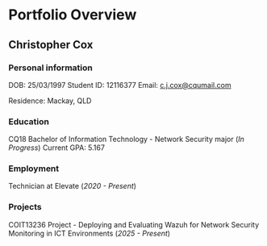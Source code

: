 # Portfolio Overview

## Christopher Cox
### Personal information
DOB: 25/03/1997
Student ID: 12116377
Email: c.j.cox@cqumail.com

Residence: Mackay, QLD

### Education
CQ18 Bachelor of Information Technology - Network Security major (*In Progress*)
Current GPA: 5.167

### Employment
Technician at Elevate (*2020 - Present*)

### Projects
COIT13236 Project - Deploying and Evaluating Wazuh for Network Security Monitoring in ICT Environments (*2025 - Present*)
